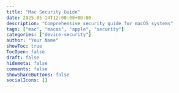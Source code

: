 ```yaml
---
title: "Mac Security Guide"
date: 2025-05-14T12:00:00+00:00
description: "Comprehensive security guide for macOS systems"
tags: ["mac", "macos", "apple", "security"]
categories: ["device-security"]
author: "Your Name"
showToc: true
TocOpen: false
draft: false
hidemeta: false
comments: false
ShowShareButtons: false
socialIcons: []
---
```

